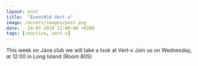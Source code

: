 ```yaml
---
layout: post
title:  "Event#14 Vert-x"
image: /assets/images/post.png
date:   24-07-2019 12:00:00 +0200
tags: [reactive, vert-x]
---
```

This week on Java club we will take a look at Vert-x
Join us on Wednesday, at 12:00 in Long Island (Room 805)